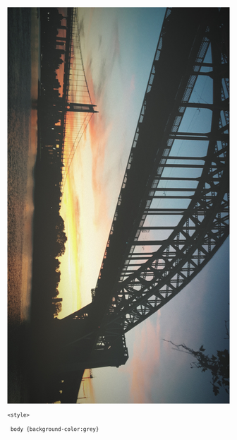 <!DOCTYPE html>
<html>
 <head>
 <img src="42644404_166837464227456_6828422827209654272_n.jpg"> 
  </head>  
    <title>sunset/>
    </title>
       
    
    <style>
     
     body {background-color:grey}

<body>
  
  <p><a href="my zine.pdf"</a></p>
  
